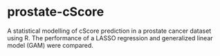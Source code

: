 # prostate-cScore
A statistical modelling of cScore prediction in a prostate cancer dataset using R. 
The performance of a LASSO regression and generalized linear model (GAM) were compared. 
